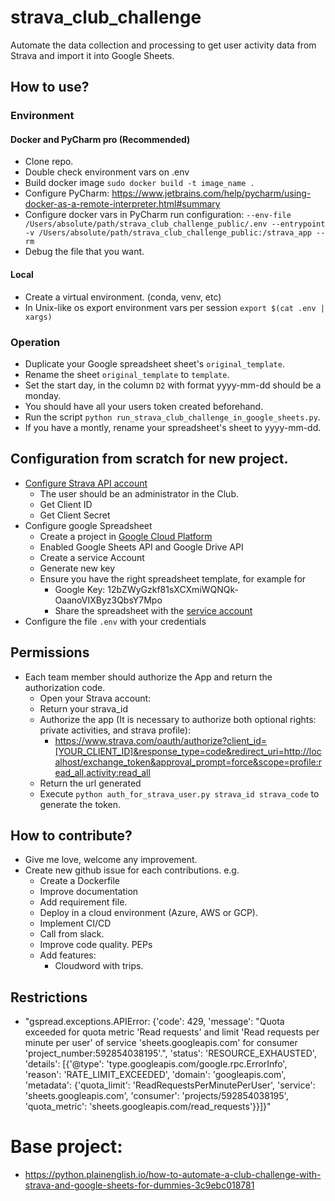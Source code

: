 # strava_club_challenge

Automate the data collection and processing to get user activity data from Strava and import it into Google Sheets.

## How to use?

### Environment

#### Docker and PyCharm pro (Recommended)

- Clone repo.
- Double check environment vars on .env
- Build docker image `sudo docker build -t image_name .`
- Configure PyCharm: https://www.jetbrains.com/help/pycharm/using-docker-as-a-remote-interpreter.html#summary
- Configure docker vars in PyCharm run configuration:
 `--env-file /Users/absolute/path/strava_club_challenge_public/.env --entrypoint -v /Users/absolute/path/strava_club_challenge_public:/strava_app --rm`
- Debug the file that you want.

#### Local 

- Create a virtual environment. (conda, venv, etc)
- In Unix-like os export environment vars per session `export $(cat .env | xargs)`

### Operation

- Duplicate your Google spreadsheet sheet's `original_template`.
- Rename the sheet `original_template` to `template`.
- Set the start day, in the column `D2` with format yyyy-mm-dd should be a monday.
- You should have all your users token created beforehand.
- Run the script `python run_strava_club_challenge_in_google_sheets.py`.
- If you have a montly, rename your spreadsheet's sheet to yyyy-mm-dd.


## Configuration from scratch for new project.

- [Configure Strava API account](https://developers.strava.com/docs/getting-started/#account)
  - The user should be an administrator in the Club.  
  - Get Client ID	
  - Get Client Secret
- Configure google Spreadsheet
  - Create a project in [Google Cloud Platform](https://docs.gspread.org/en/latest/oauth2.html#oauth-client-id)
  - Enabled Google Sheets API and Google Drive API
  - Create a service Account
  - Generate new key
  - Ensure you have the right spreadsheet template, for example for
    - Google Key: 12bZWyGzkf81sXCXmiWQNQk-OaanoVIXByz3QbsY7Mpo
    - Share the spreadsheet with the [service account](https://stackoverflow.com/questions/38949318/google-sheets-api-returns-the-caller-does-not-have-permission-when-using-serve)
- Configure the file `.env` with your credentials

## Permissions

- Each team member should authorize the App and return the authorization code.
  - Open your Strava account:
  - Return your strava_id
  - Authorize the app (It is necessary to authorize both optional rights: private activities, and strava profile):
    - https://www.strava.com/oauth/authorize?client_id=[YOUR_CLIENT_ID]&response_type=code&redirect_uri=http://localhost/exchange_token&approval_prompt=force&scope=profile:read_all,activity:read_all
  - Return the url generated
  - Execute `python auth_for_strava_user.py strava_id strava_code` to generate the token.

## How to contribute?

- Give me love, welcome any improvement.
- Create new github issue for each contributions. e.g.
  - Create a Dockerfile
  - Improve documentation
  - Add requirement file.
  - Deploy in a cloud environment (Azure, AWS or GCP).
  - Implement CI/CD
  - Call from slack.
  - Improve code quality. PEPs
  - Add features:
    - Cloudword with trips.

## Restrictions

- "gspread.exceptions.APIError: {'code': 429, 'message': "Quota exceeded for quota metric 'Read requests' and limit 'Read requests per minute per user' of service 'sheets.googleapis.com' for consumer 'project_number:592854038195'.", 'status': 'RESOURCE_EXHAUSTED', 'details': [{'@type': 'type.googleapis.com/google.rpc.ErrorInfo', 'reason': 'RATE_LIMIT_EXCEEDED', 'domain': 'googleapis.com', 'metadata': {'quota_limit': 'ReadRequestsPerMinutePerUser', 'service': 'sheets.googleapis.com', 'consumer': 'projects/592854038195', 'quota_metric': 'sheets.googleapis.com/read_requests'}}]}"

# Base project:

- https://python.plainenglish.io/how-to-automate-a-club-challenge-with-strava-and-google-sheets-for-dummies-3c9ebc018781

